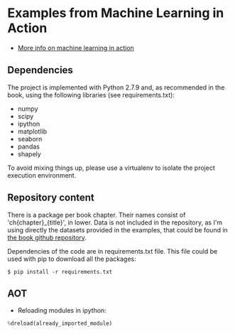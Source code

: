 
# Examples from Machine Learning in Action

* [More info on machine learning in action](https://github.com/pbharrin/machinelearninginaction)

## Dependencies
The project is implemented with Python 2.7.9 and, as recommended in the book, 
using the following libraries (see requirements.txt):
* numpy
* scipy
* ipython
* matplotlib
* seaborn
* pandas
* shapely

To avoid mixing things up, please use a virtualenv to isolate the project execution environment.

## Repository content
There is a package per book chapter. Their names consist of 'ch{chapter}_{title}', in lower.
Data is not included in the repository, as I'm using directly the datasets provided in the examples,
that could be found in [the book github repository](https://github.com/pbharrin/machinelearninginaction).

Dependencies of the code are in requirements.txt file. This file could be used with pip to download all
the packages:

```shell
$ pip install -r requirements.txt
```

## AOT

* Reloading modules in ipython:

```python
%dreload(already_imported_module)
```

